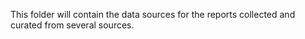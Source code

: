 This folder will contain the data sources for the reports collected and curated from several sources.
